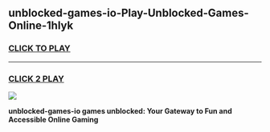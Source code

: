 
## unblocked-games-io-Play-Unblocked-Games-Online-1hlyk
<h3>
<a href="https://premium76.site?title=unblocked-games-io&ref=24A">CLICK TO PLAY</a></h3>
<hr>

<h3>
<a href="https://premium76.site?title=unblocked-games-io&ref=24A">CLICK 2 PLAY</a>
  
</h3>

<a href="https://premium76.site?title=unblocked-games-io&ref=24A"><img src="https://clearcache.store/games.png"></a>


**unblocked-games-io games unblocked: Your Gateway to Fun and Accessible Online Gaming**
